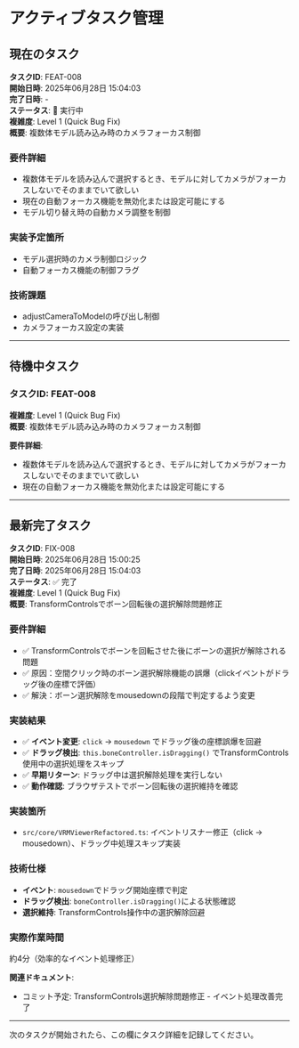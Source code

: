 # アクティブタスク管理

## 現在のタスク

**タスクID**: FEAT-008  
**開始日時**: 2025年06月28日 15:04:03  
**完了日時**: -  
**ステータス**: 🔄 実行中  
**複雑度**: Level 1 (Quick Bug Fix)  
**概要**: 複数体モデル読み込み時のカメラフォーカス制御

### 要件詳細
- 複数体モデルを読み込んで選択するとき、モデルに対してカメラがフォーカスしないでそのままでいて欲しい
- 現在の自動フォーカス機能を無効化または設定可能にする
- モデル切り替え時の自動カメラ調整を制御

### 実装予定箇所
- モデル選択時のカメラ制御ロジック
- 自動フォーカス機能の制御フラグ

### 技術課題
- adjustCameraToModelの呼び出し制御
- カメラフォーカス設定の実装

---

## 待機中タスク

### タスクID: FEAT-008
**複雑度**: Level 1 (Quick Bug Fix)  
**概要**: 複数体モデル読み込み時のカメラフォーカス制御

**要件詳細**:
- 複数体モデルを読み込んで選択するとき、モデルに対してカメラがフォーカスしないでそのままでいて欲しい
- 現在の自動フォーカス機能を無効化または設定可能にする

---

## 最新完了タスク

**タスクID**: FIX-008  
**開始日時**: 2025年06月28日 15:00:25  
**完了日時**: 2025年06月28日 15:04:03  
**ステータス**: ✅ 完了  
**複雑度**: Level 1 (Quick Bug Fix)  
**概要**: TransformControlsでボーン回転後の選択解除問題修正

### 要件詳細
- ✅ TransformControlsでボーンを回転させた後にボーンの選択が解除される問題
- ✅ 原因：空間クリック時のボーン選択解除機能の誤爆（clickイベントがドラッグ後の座標で評価）
- ✅ 解決：ボーン選択解除をmousedownの段階で判定するよう変更

### 実装結果
- ✅ **イベント変更**: `click` → `mousedown` でドラッグ後の座標誤爆を回避
- ✅ **ドラッグ検出**: `this.boneController.isDragging()` でTransformControls使用中の選択処理をスキップ
- ✅ **早期リターン**: ドラッグ中は選択解除処理を実行しない
- ✅ **動作確認**: ブラウザテストでボーン回転後の選択維持を確認

### 実装箇所
- `src/core/VRMViewerRefactored.ts`: イベントリスナー修正（click → mousedown）、ドラッグ中処理スキップ実装

### 技術仕様
- **イベント**: `mousedown`でドラッグ開始座標で判定
- **ドラッグ検出**: `boneController.isDragging()`による状態確認
- **選択維持**: TransformControls操作中の選択解除回避

### 実際作業時間
約4分（効率的なイベント処理修正）

**関連ドキュメント**:
- コミット予定: TransformControls選択解除問題修正 - イベント処理改善完了

---

次のタスクが開始されたら、この欄にタスク詳細を記録してください。 